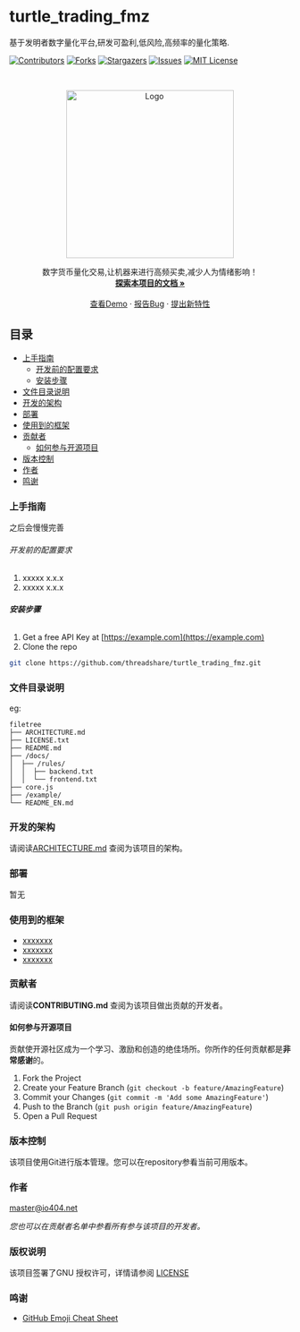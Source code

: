 

# turtle_trading_fmz

基于发明者数字量化平台,研发可盈利,低风险,高频率的量化策略.

<!-- PROJECT SHIELDS -->

[![Contributors][contributors-shield]][contributors-url]
[![Forks][forks-shield]][forks-url]
[![Stargazers][stars-shield]][stars-url]
[![Issues][issues-shield]][issues-url]
[![MIT License][license-shield]][license-url]

<!-- PROJECT LOGO -->
<br />

<p align="center">
  <a href="https://github.com/threadshare/turtle_trading_fmz/">
    <img src="https://img.zuoyebang.cc/logo.jpg" alt="Logo" width="300" height="300">
  </a>
  <p align="center">
    数字货币量化交易,让机器来进行高频买卖,减少人为情绪影响！
    <br />
    <a href="https://github.com/threadshare/turtle_trading_fmz"><strong>探索本项目的文档 »</strong></a>
    <br />
    <br />
    <a href="https://github.com/threadshare/turtle_trading_fmz">查看Demo</a>
    ·
    <a href="https://github.com/threadshare/turtle_trading_fmz/issues">报告Bug</a>
    ·
    <a href="https://github.com/threadshare/turtle_trading_fmz/issues">提出新特性</a>
  </p>

</p>

 
## 目录

- [上手指南](#上手指南)
  - [开发前的配置要求](#开发前的配置要求)
  - [安装步骤](#安装步骤)
- [文件目录说明](#文件目录说明)
- [开发的架构](#开发的架构)
- [部署](#部署)
- [使用到的框架](#使用到的框架)
- [贡献者](#贡献者)
  - [如何参与开源项目](#如何参与开源项目)
- [版本控制](#版本控制)
- [作者](#作者)
- [鸣谢](#鸣谢)

### 上手指南

之后会慢慢完善



###### 开发前的配置要求

1. xxxxx x.x.x
2. xxxxx x.x.x

###### **安装步骤**

1. Get a free API Key at [https://example.com](https://example.com)
2. Clone the repo

```sh
git clone https://github.com/threadshare/turtle_trading_fmz.git
```

### 文件目录说明
eg:

```
filetree 
├── ARCHITECTURE.md
├── LICENSE.txt
├── README.md
├── /docs/
│  ├── /rules/
│  │  ├── backend.txt
│  │  └── frontend.txt
├── core.js
├── /example/
└── README_EN.md

```





### 开发的架构 

请阅读[ARCHITECTURE.md](https://github.com/threadshare/turtle_trading_fmz/ARCHITECTURE.md) 查阅为该项目的架构。

### 部署

暂无

### 使用到的框架

- [xxxxxxx](https://example.com)
- [xxxxxxx](https://example.com)
- [xxxxxxx](https://example.com)

### 贡献者

请阅读**CONTRIBUTING.md** 查阅为该项目做出贡献的开发者。

#### 如何参与开源项目

贡献使开源社区成为一个学习、激励和创造的绝佳场所。你所作的任何贡献都是**非常感谢**的。


1. Fork the Project
2. Create your Feature Branch (`git checkout -b feature/AmazingFeature`)
3. Commit your Changes (`git commit -m 'Add some AmazingFeature'`)
4. Push to the Branch (`git push origin feature/AmazingFeature`)
5. Open a Pull Request



### 版本控制

该项目使用Git进行版本管理。您可以在repository参看当前可用版本。

### 作者

master@io404.net

 *您也可以在贡献者名单中参看所有参与该项目的开发者。*

### 版权说明

该项目签署了GNU 授权许可，详情请参阅 [LICENSE](https://github.com/threadshare/turtle_trading_fmz/blob/master/LICENSE)

### 鸣谢


- [GitHub Emoji Cheat Sheet](https://www.webpagefx.com/tools/emoji-cheat-sheet)

<!-- links -->
[your-project-path]:threadshare/turtle_trading_fmz
[contributors-shield]: https://img.shields.io/github/contributors/threadshare/turtle_trading_fmz.svg?style=flat-square
[contributors-url]: https://github.com/threadshare/turtle_trading_fmz/graphs/contributors
[forks-shield]: https://img.shields.io/github/forks/threadshare/turtle_trading_fmz.svg?style=flat-square
[forks-url]: https://github.com/threadshare/turtle_trading_fmz/network/members
[stars-shield]: https://img.shields.io/github/stars/threadshare/turtle_trading_fmz.svg?style=flat-square
[stars-url]: https://github.com/threadshare/turtle_trading_fmz/stargazers
[issues-shield]: https://img.shields.io/github/issues/threadshare/turtle_trading_fmz.svg?style=flat-square
[issues-url]: https://img.shields.io/github/issues/threadshare/turtle_trading_fmz.svg
[license-shield]: https://img.shields.io/github/license/threadshare/turtle_trading_fmz.svg?style=flat-square
[license-url]: https://github.com/threadshare/turtle_trading_fmz/blob/master/LICENSE.txt




